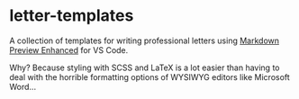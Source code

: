 # letter-templates

A collection of templates for writing professional letters using [Markdown Preview Enhanced](https://shd101wyy.github.io/markdown-preview-enhanced/#/) for VS Code.

Why? Because styling with SCSS and LaTeX is a lot easier than having to deal with the horrible formatting options of WYSIWYG editors like Microsoft Word...